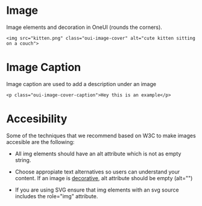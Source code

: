 # Image

Image elements and decoration in OneUI (rounds the corners).

```
<img src="kitten.png" class="oui-image-cover" alt="cute kitten sitting on a couch">
```

# Image Caption

Image caption are used to add a description under an image

```
<p class="oui-image-cover-caption">Hey this is an example</p>
```

# Accesibility

Some of the techniques that we recommend based on W3C to make images accesible are the following:

- All img elements should have an alt attribute which is not as empty string.

- Choose appropiate text alternatives so users can understand your content. If an image is [decorative](https://www.w3.org/WAI/tutorials/images/decorative/), alt attribute should be empty (alt="")

- If you are using SVG ensure that img elements with an svg source includes the role="img" attribute.